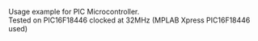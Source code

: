 Usage example for PIC Microcontroller.  
Tested on PIC16F18446 clocked at 32MHz (MPLAB Xpress PIC16F18446 used)
